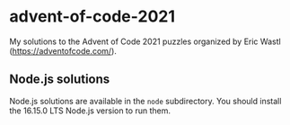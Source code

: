 # advent-of-code-2021
My solutions to the Advent of Code 2021 puzzles organized by Eric Wastl (https://adventofcode.com/).

## Node.js solutions
Node.js solutions are available in the `node` subdirectory. You should install the 16.15.0 LTS Node.js version to run them.
